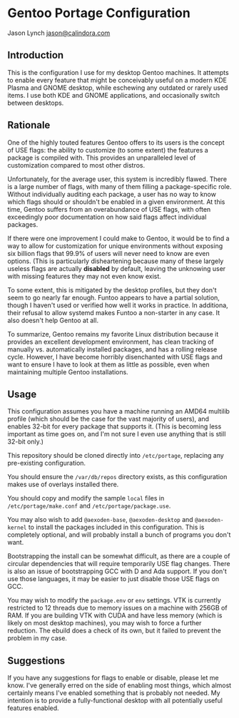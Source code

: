 # Gentoo Portage Configuration

Jason Lynch <jason@calindora.com>

## Introduction

This is the configuration I use for my desktop Gentoo machines. It attempts to
enable every feature that might be conceivably useful on a modern KDE Plasma and
GNOME desktop, while eschewing any outdated or rarely used items. I use both KDE
and GNOME applications, and occasionally switch between desktops.

## Rationale

One of the highly touted features Gentoo offers to its users is the concept of
USE flags: the ability to customize (to some extent) the features a package is
compiled with. This provides an unparalleled level of customization compared to
most other distros.

Unfortunately, for the average user, this system is incredibly flawed. There is
a large number of flags, with many of them filling a package-specific role.
Without individually auditing each package, a user has no way to know which
flags should or shouldn't be enabled in a given environment. At this time,
Gentoo suffers from an overabundance of USE flags, with often exceedingly poor
documentation on how said flags affect individual packages.

If there were one improvement I could make to Gentoo, it would be to find a way
to allow for customization for unique environments without exposing six billion
flags that 99.9% of users will never need to know are even options. (This is
particularly disheartening because many of these largely useless flags are
actually **disabled** by default, leaving the unknowing user with missing
features they may not even know exist.

To some extent, this is mitigated by the desktop profiles, but they don't seem
to go nearly far enough. Funtoo appears to have a partial solution, though I
haven't used or verified how well it works in practice. In additiona, their
refusal to allow systemd makes Funtoo a non-starter in any case. It also doesn't
help Gentoo at all.

To summarize, Gentoo remains my favorite Linux distribution because it provides
an excellent development environment, has clean tracking of manually vs.
automatically installed packages, and has a rolling release cycle. However, I
have become horribly disenchanted with USE flags and want to ensure I have to
look at them as little as possible, even when maintaining multiple Gentoo
installations.

## Usage

This configuration assumes you have a machine running an AMD64 multilib profile
(which should be the case for the vast majority of users), and enables 32-bit
for every package that supports it. (This is becoming less important as time
goes on, and I'm not sure I even use anything that is still 32-bit only.)

This repository should be cloned directly into `/etc/portage`, replacing any
pre-existing configuration.

You should ensure the `/var/db/repos` directory exists, as this configuration
makes use of overlays installed there.

You should copy and modify the sample `local` files in `/etc/portage/make.conf`
and `/etc/portage/package.use`.

You may also wish to add `@aexoden-base`, `@aexoden-desktop` and
`@aexoden-kernel` to install the packages included in this configuration. This
is completely optional, and will probably install a bunch of programs you don't
want.

Bootstrapping the install can be somewhat difficult, as there are a couple of
circular dependencies that will require temporarily USE flag changes. There is
also an issue of bootstrapping GCC with D and Ada support. If you don't use
those languages, it may be easier to just disable those USE flags on GCC.

You may wish to modify the `package.env` or `env` settings. VTK is currently
restricted to 12 threads due to memory issues on a machine with 256GB of RAM. If
you are building VTK with CUDA and have less memory (which is likely on most
desktop machines), you may wish to force a further reduction. The ebuild does
a check of its own, but it failed to prevent the problem in my case.

## Suggestions

If you have any suggestions for flags to enable or disable, please let me know.
I've generally erred on the side of enabling most things, which almost certainly
means I've enabled something that is probably not needed. My intention is to
provide a fully-functional desktop with all potentially useful features enabled.
